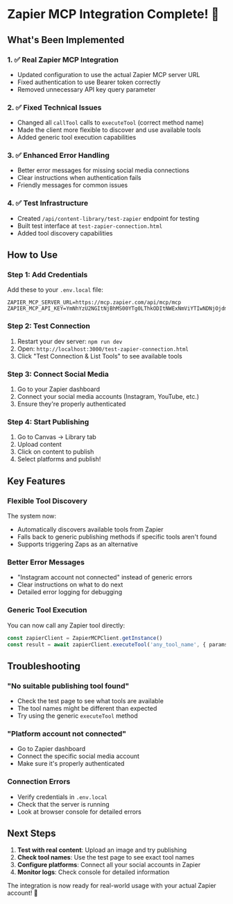 # Zapier MCP Integration Complete! 🎉

## What's Been Implemented

### 1. ✅ Real Zapier MCP Integration
- Updated configuration to use the actual Zapier MCP server URL
- Fixed authentication to use Bearer token correctly
- Removed unnecessary API key query parameter

### 2. ✅ Fixed Technical Issues
- Changed all `callTool` calls to `executeTool` (correct method name)
- Made the client more flexible to discover and use available tools
- Added generic tool execution capabilities

### 3. ✅ Enhanced Error Handling
- Better error messages for missing social media connections
- Clear instructions when authentication fails
- Friendly messages for common issues

### 4. ✅ Test Infrastructure
- Created `/api/content-library/test-zapier` endpoint for testing
- Built test interface at `test-zapier-connection.html`
- Added tool discovery capabilities

## How to Use

### Step 1: Add Credentials
Add these to your `.env.local` file:
```env
ZAPIER_MCP_SERVER_URL=https://mcp.zapier.com/api/mcp/mcp
ZAPIER_MCP_API_KEY=YmNhYzU2NGItNjBhMS00YTg0LThkODItNWExNmViYTIwNDNjOjdmNzk2ZTYxLWY3OWQtNGY2OC1iZDQwLWJhYWE5MWE0MzI4NQ==
```

### Step 2: Test Connection
1. Restart your dev server: `npm run dev`
2. Open: `http://localhost:3000/test-zapier-connection.html`
3. Click "Test Connection & List Tools" to see available tools

### Step 3: Connect Social Media
1. Go to your Zapier dashboard
2. Connect your social media accounts (Instagram, YouTube, etc.)
3. Ensure they're properly authenticated

### Step 4: Start Publishing
1. Go to Canvas → Library tab
2. Upload content
3. Click on content to publish
4. Select platforms and publish!

## Key Features

### Flexible Tool Discovery
The system now:
- Automatically discovers available tools from Zapier
- Falls back to generic publishing methods if specific tools aren't found
- Supports triggering Zaps as an alternative

### Better Error Messages
- "Instagram account not connected" instead of generic errors
- Clear instructions on what to do next
- Detailed error logging for debugging

### Generic Tool Execution
You can now call any Zapier tool directly:
```javascript
const zapierClient = ZapierMCPClient.getInstance()
const result = await zapierClient.executeTool('any_tool_name', { params })
```

## Troubleshooting

### "No suitable publishing tool found"
- Check the test page to see what tools are available
- The tool names might be different than expected
- Try using the generic `executeTool` method

### "Platform account not connected"
- Go to Zapier dashboard
- Connect the specific social media account
- Make sure it's properly authenticated

### Connection Errors
- Verify credentials in `.env.local`
- Check that the server is running
- Look at browser console for detailed errors

## Next Steps

1. **Test with real content**: Upload an image and try publishing
2. **Check tool names**: Use the test page to see exact tool names
3. **Configure platforms**: Connect all your social accounts in Zapier
4. **Monitor logs**: Check console for detailed information

The integration is now ready for real-world usage with your actual Zapier account! 🚀